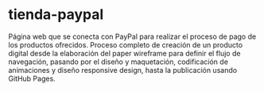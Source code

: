 # tienda-paypal
Página web que se conecta con PayPal para realizar el proceso de pago de los productos ofrecidos. Proceso completo de creación de un producto digital desde la elaboración del paper wireframe para definir el flujo de navegación, pasando por el diseño y maquetación, codificación de animaciones y diseño responsive design, hasta la publicación usando GitHub Pages.
